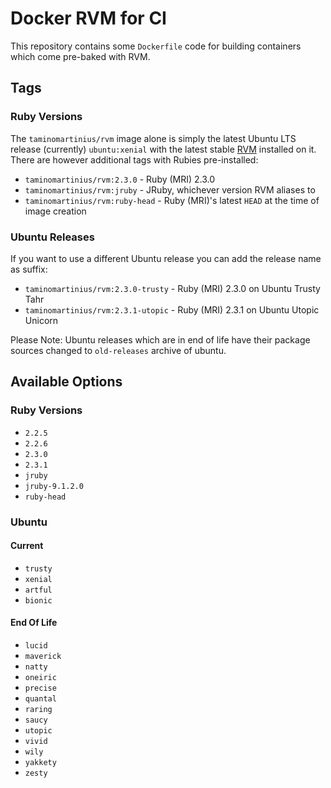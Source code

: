# Docker RVM for CI

This repository contains some `Dockerfile` code for building containers which
come pre-baked with RVM.

## Tags

### Ruby Versions

The `taminomartinius/rvm` image alone is simply the latest Ubuntu LTS release
(currently) `ubuntu:xenial` with the latest stable [RVM](http://rvm.io)
installed on it. There are however additional tags with Rubies pre-installed:

* `taminomartinius/rvm:2.3.0` - Ruby (MRI) 2.3.0
* `taminomartinius/rvm:jruby` - JRuby, whichever version RVM aliases to
* `taminomartinius/rvm:ruby-head` - Ruby (MRI)'s latest `HEAD` at the time of image
  creation

### Ubuntu Releases

If you want to use a different Ubuntu release you can add the release name as suffix:

* `taminomartinius/rvm:2.3.0-trusty` - Ruby (MRI) 2.3.0 on Ubuntu Trusty Tahr
* `taminomartinius/rvm:2.3.1-utopic` - Ruby (MRI) 2.3.1 on Ubuntu Utopic Unicorn

Please Note: Ubuntu releases which are in end of life have their package sources
changed to `old-releases` archive of ubuntu.

## Available Options

### Ruby Versions

* `2.2.5`
* `2.2.6`
* `2.3.0`
* `2.3.1`
* `jruby`
* `jruby-9.1.2.0`
* `ruby-head`

### Ubuntu

#### Current

* `trusty`
* `xenial`
* `artful`
* `bionic`

#### End Of Life

* `lucid`
* `maverick`
* `natty`
* `oneiric`
* `precise`
* `quantal`
* `raring`
* `saucy`
* `utopic`
* `vivid`
* `wily`
* `yakkety`
* `zesty`

